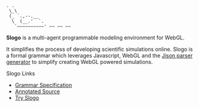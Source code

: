     . .
     \_\
     (_ `.,--.__
      \  (__.'  `.
       `~~~~~~~~~~' ~~ ~~ ~~

**Slogo** is a multi-agent programmable modeling environment for WebGL.

It simplifies the process of developing scientific simulations online. Slogo is
a formal grammar which leverages Javascript, WebGL and the [Jison parser
generator](http://github.com/zaach/jison) to simplify creating WebGL powered
simulations.

Slogo Links

* [Grammar Specification](http://hansineffect.github.com/Slogo)
* [Annotated Source](http://hansineffect.github.com/Slogo/docs/grammar.html)
* [Try Slogo](http://hansineffect.github.com/Slogo/app.html) 
 
